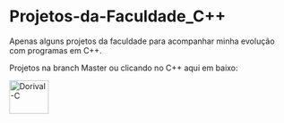 # Projetos-da-Faculdade_C++
Apenas alguns projetos da faculdade para acompanhar minha evolução com programas em C++.

Projetos na branch Master ou clicando no C++ aqui em baixo: 
</div>
  <a href="https://github.com/DorivalJunior23/Projetos-da-Faculdade/tree/master" target="_blank"><img align="center" alt="Dorival-C" height="60" width="70"  src="https://img.icons8.com/color/150/000000/c-plus-plus-logo.png"/>
